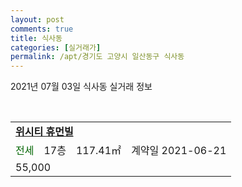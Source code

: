 ```yaml
---
layout: post
comments: true
title: 식사동
categories: [실거래가]
permalink: /apt/경기도 고양시 일산동구 식사동
---
```


2021년 07월 03일 식사동 실거래 정보

<script type="text/javascript">
  google.charts.load('current', {'packages':['corechart']});
  google.charts.setOnLoadCallback(drawChart);

  function drawChart() {
    var data = google.visualization.arrayToDataTable([['거래일', '매매', '전월세', '전매'], ['20-07', 108, 62, 26], ['20-08', 56, 42, 22], ['20-09', 37, 35, 20], ['20-10', 50, 54, 23], ['20-11', 89, 50, 36], ['20-12', 101, 60, 14], ['21-01', 41, 49, 10], ['21-02', 17, 47, 7], ['21-03', 22, 44, 4], ['21-04', 22, 39, 3], ['21-05', 28, 35, 11], ['21-06', 9, 22, 1]]);

    var options = {
      title: '최근 유형별 거래량 추이',
      legend: { position: 'bottom' }
    };

    var chart = new google.visualization.LineChart(document.getElementById('columnchart_material'));
    chart.draw(data, (options));
  }
</script>

<div id="columnchart_material" style="width: 95%; margin-left: -35px; display: block"></div>
<br>
<table>
  <tr>
    <td colspan="4" style="font-weight: bold;"><a href="https://search.naver.com/search.naver?query=식사동 위시티 휴먼빌">위시티 휴먼빌</a></td>
  </tr>
    
  <tr>
    <td><a style="color: darkgreen">전세</a></td>
    <td>17층</td>
    <td>117.41㎡</td>
    <td>계약일 2021-06-21</td>
  </tr>
  <tr>
    <td colspan="4">55,000</td>
  </tr>
    
</table>
    